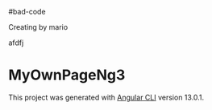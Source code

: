 #bad-code

Creating by mario

afdfj

# MyOwnPageNg3

This project was generated with [Angular CLI](https://github.com/angular/angular-cli) version 13.0.1.


